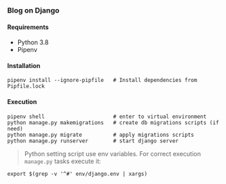 ### Blog on Django

#### Requirements
* Python 3.8
* Pipenv

#### Installation
```shell script
pipenv install --ignore-pipfile   # Install dependencies from Pipfile.lock
```

#### Execution
```shell script
pipenv shell                      # enter to virtual environment
python manage.py makemigrations   # create db migrations scripts (if need)
python manage.py migrate          # apply migrations scripts
python manage.py runserver        # start django server
```

> Python setting script use env variables. For correct execution `manage.py` tasks execute it:
```shell script
export $(grep -v '^#' env/django.env | xargs)
```
